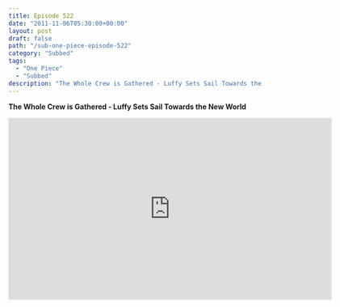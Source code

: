 ```yaml
---
title: Episode 522
date: "2011-11-06T05:30:00+00:00"
layout: post
draft: false
path: "/sub-one-piece-episode-522"
category: "Subbed"
tags:
  - "One Piece"
  - "Subbed"
description: "The Whole Crew is Gathered - Luffy Sets Sail Towards the New World"
---
```


**The Whole Crew is Gathered - Luffy Sets Sail Towards the New World**

<iframe width="640" height="360" src="https://www.rapidvideo.com/e/G6FRPF5NXL" frameborder="0" marginwidth=0 marginheight=0 scrolling=no allowfullscreen></iframe>

